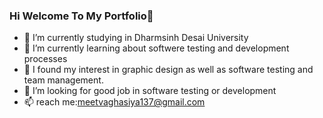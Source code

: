 ### Hi Welcome To My Portfolio👋

- 🔭 I’m currently studying in Dharmsinh Desai University
- 🌱 I’m currently learning about softwere testing and development processes
- 👯 I found my interest in graphic design as well as software testing and team management. 
- 🤔 I’m looking for good job in software testing or development
- 📫 reach me:meetvaghasiya137@gmail.com
